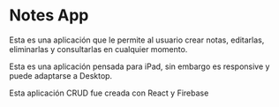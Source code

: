 # Notes App

Esta es una aplicación que le permite al usuario crear notas, editarlas, eliminarlas y 
consultarlas en cualquier momento.

Esta es una aplicación pensada para iPad, sin embargo es responsive y puede adaptarse a
Desktop. 

Esta aplicación CRUD fue creada con React y Firebase





